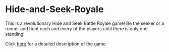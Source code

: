 # Hide-and-Seek-Royale
This is a revolutionary Hide and Seek Battle Royale game! Be the seeker or a runner and hunt each and every of the players until there is only one standing!

Click [here]() for a detailed description of the game
